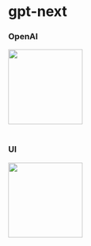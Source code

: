 # gpt-next

### OpenAI
<img src="https://github.com/jrhe123/gpt-next/assets/17329299/a95955d3-81b5-42d5-9d70-64d21f81bcbc"  width="150"><br /><br />



### UI
<img src="https://github.com/jrhe123/gpt-next/assets/17329299/84011675-d46d-4f06-8dd2-de50fa3da0de"  width="150">
